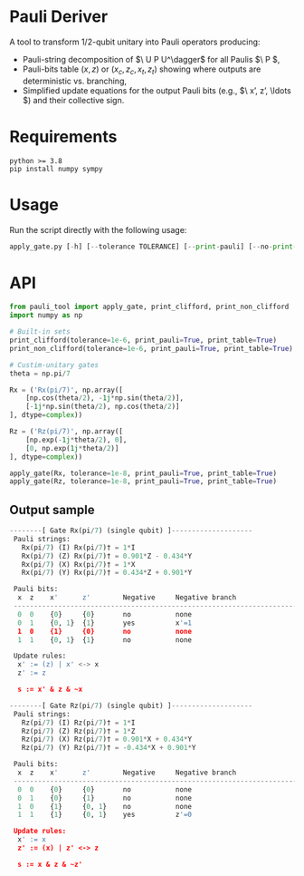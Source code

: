 # Pauli Deriver
A tool to transform 1/2-qubit unitary into Pauli operators producing:
- Pauli-string decomposition of $\ U P U^\dagger\$ for all Paulis $\ P \$,
- Pauli-bits table $(x,z)$ or $(x_c, z_c, x_t, z_t)$ showing where outputs are deterministic vs. branching,
- Simplified update equations for the output Pauli bits (e.g., $\ x’, z’, \ldots \$) and their collective sign.

# Requirements
```
python >= 3.8
pip install numpy sympy
```

# Usage
Run the script directly with the following usage:
```python
apply_gate.py [-h] [--tolerance TOLERANCE] [--print-pauli] [--no-print-pauli] [--print-table] [--no-print-table] [--print-clifford] [--print-non-clifford]
```

# API
```python
from pauli_tool import apply_gate, print_clifford, print_non_clifford
import numpy as np

# Built-in sets
print_clifford(tolerance=1e-6, print_pauli=True, print_table=True)
print_non_clifford(tolerance=1e-6, print_pauli=True, print_table=True)

# Custim-unitary gates
theta = np.pi/7

Rx = ('Rx(pi/7)', np.array([
    [np.cos(theta/2), -1j*np.sin(theta/2)],
    [-1j*np.sin(theta/2), np.cos(theta/2)]
], dtype=complex))

Rz = ('Rz(pi/7)', np.array([
    [np.exp(-1j*theta/2), 0],
    [0, np.exp(1j*theta/2)]
], dtype=complex))

apply_gate(Rx, tolerance=1e-8, print_pauli=True, print_table=True)
apply_gate(Rz, tolerance=1e-8, print_pauli=True, print_table=True)
```

## Output sample
```python
--------[ Gate Rx(pi/7) (single qubit) ]--------------------
 Pauli strings:
   Rx(pi/7) (I) Rx(pi/7)† = 1*I
   Rx(pi/7) (Z) Rx(pi/7)† = 0.901*Z - 0.434*Y
   Rx(pi/7) (X) Rx(pi/7)† = 1*X
   Rx(pi/7) (Y) Rx(pi/7)† = 0.434*Z + 0.901*Y

 Pauli bits:
  x  z    x'      z'        Negative     Negative branch
 ----------------------------------------------------------------------
  0  0    {0}     {0}       no           none
  0  1    {0, 1}  {1}       yes          x'=1
  1  0    {1}     {0}       no           none
  1  1    {0, 1}  {1}       no           none

 Update rules:
  x' := (z) | x' <-> x
  z' := z

  s := x' & z & ~x

--------[ Gate Rz(pi/7) (single qubit) ]--------------------
 Pauli strings:
   Rz(pi/7) (I) Rz(pi/7)† = 1*I
   Rz(pi/7) (Z) Rz(pi/7)† = 1*Z
   Rz(pi/7) (X) Rz(pi/7)† = 0.901*X + 0.434*Y
   Rz(pi/7) (Y) Rz(pi/7)† = -0.434*X + 0.901*Y

 Pauli bits:
  x  z    x'      z'        Negative     Negative branch
 ----------------------------------------------------------------------
  0  0    {0}     {0}       no           none
  0  1    {0}     {1}       no           none
  1  0    {1}     {0, 1}    no           none
  1  1    {1}     {0, 1}    yes          z'=0

 Update rules:
  x' := x
  z' := (x) | z' <-> z

  s := x & z & ~z'
```



